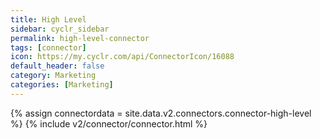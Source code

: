 ```yaml
---
title: High Level
sidebar: cyclr_sidebar
permalink: high-level-connector
tags: [connector]
icon: https://my.cyclr.com/api/ConnectorIcon/16088
default_header: false
category: Marketing
categories: [Marketing]
---
```

{% assign connectordata = site.data.v2.connectors.connector-high-level %}
{% include v2/connector/connector.html %}	